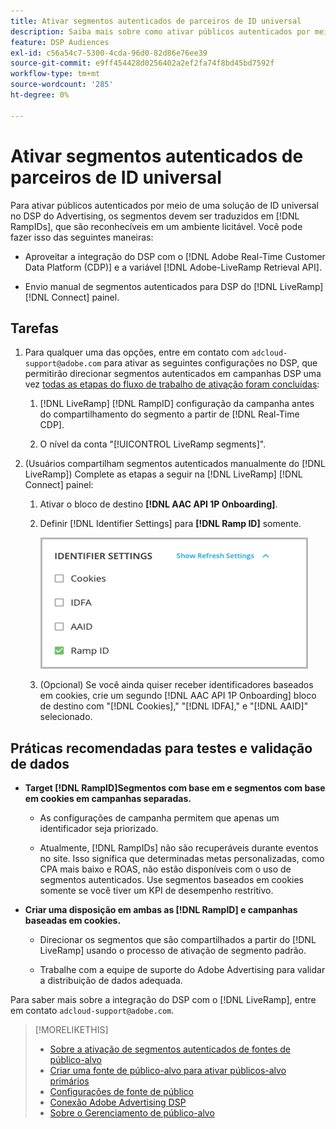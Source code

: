 ```yaml
---
title: Ativar segmentos autenticados de parceiros de ID universal
description: Saiba mais sobre como ativar públicos autenticados por meio de uma solução de ID universal.
feature: DSP Audiences
exl-id: c56a54c7-5300-4cda-96d0-82d86e76ee39
source-git-commit: e9ff454428d0256402a2ef2fa74f8bd45bd7592f
workflow-type: tm+mt
source-wordcount: '285'
ht-degree: 0%

---
```


# Ativar segmentos autenticados de parceiros de ID universal

Para ativar públicos autenticados por meio de uma solução de ID universal no DSP do Advertising, os segmentos devem ser traduzidos em [!DNL RampIDs], que são reconhecíveis em um ambiente licitável. Você pode fazer isso das seguintes maneiras:

* Aproveitar a integração do DSP com o [!DNL Adobe Real-Time Customer Data Platform (CDP)] e a variável [!DNL Adobe-LiveRamp Retrieval API].

* Envio manual de segmentos autenticados para DSP do [!DNL LiveRamp] [!DNL Connect] painel.

## Tarefas

1. Para qualquer uma das opções, entre em contato com `adcloud-support@adobe.com` para ativar as seguintes configurações no DSP, que permitirão direcionar segmentos autenticados em campanhas DSP uma vez [todas as etapas do fluxo de trabalho de ativação foram concluídas](source-adobe-rtcdp.md):

   1. [!DNL LiveRamp] [!DNL RampID] configuração da campanha antes do compartilhamento do segmento a partir de [!DNL Real-Time CDP].

   1. O nível da conta &quot;[!UICONTROL LiveRamp segments]&quot;.

1. (Usuários compartilham segmentos autenticados manualmente do [!DNL LiveRamp]) Complete as etapas a seguir na [!DNL LiveRamp] [!DNL Connect] painel:

   1. Ativar o bloco de destino **[!DNL AAC API 1P Onboarding]**.

   1. Definir [!DNL Identifier Settings] para **[!DNL Ramp ID]** somente.

      ![Configurações do identificador](/help/dsp/assets/liveramp-tile-settings.png)

   1. (Opcional) Se você ainda quiser receber identificadores baseados em cookies, crie um segundo [!DNL AAC API 1P Onboarding] bloco de destino com &quot;[!DNL Cookies],&quot; &quot;[!DNL IDFA],&quot; e &quot;[!DNL AAID]&quot; selecionado.

## Práticas recomendadas para testes e validação de dados

* **Target [!DNL RampID]Segmentos com base em e segmentos com base em cookies em campanhas separadas.**

   * As configurações de campanha permitem que apenas um identificador seja priorizado.

   * Atualmente, [!DNL RampIDs] não são recuperáveis durante eventos no site. Isso significa que determinadas metas personalizadas, como CPA mais baixo e ROAS, não estão disponíveis com o uso de segmentos autenticados. Use segmentos baseados em cookies somente se você tiver um KPI de desempenho restritivo.

* **Criar uma disposição em ambas as [!DNL RampID] e campanhas baseadas em cookies.**

   * Direcionar os segmentos que são compartilhados a partir do [!DNL LiveRamp] usando o processo de ativação de segmento padrão.

   * Trabalhe com a equipe de suporte do Adobe Advertising para validar a distribuição de dados adequada.

Para saber mais sobre a integração do DSP com o [!DNL LiveRamp], entre em contato `adcloud-support@adobe.com`.

>[!MORELIKETHIS]
>
>* [Sobre a ativação de segmentos autenticados de fontes de público-alvo](source-about.md)
>* [Criar uma fonte de público-alvo para ativar públicos-alvo primários](source-create.md)
>* [Configurações de fonte de público](source-settings.md)
>* [Conexão Adobe Advertising DSP](https://experienceleague.adobe.com/docs/experience-platform/destinations/catalog/advertising/adobe-advertising-cloud-connection.html)
>* [Sobre o Gerenciamento de público-alvo](/help/dsp/audiences/audience-about.md)
